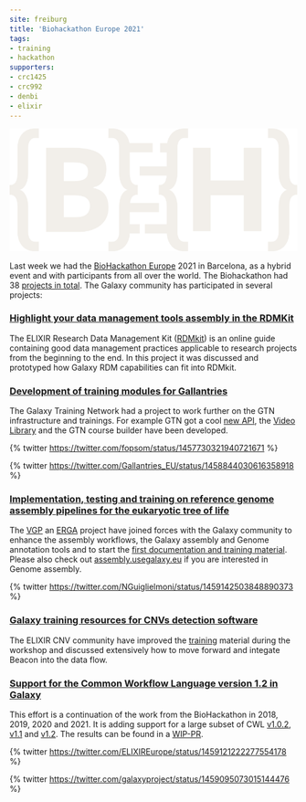 ```yaml
---
site: freiburg
title: 'Biohackathon Europe 2021'
tags:
- training
- hackathon
supporters:
- crc1425
- crc992
- denbi
- elixir
---
```


![Graphical Abstract](/assets/media/bhlogolo.png)

Last week we had the [BioHackathon Europe](https://elixir-europe.org/events/biohackathon-europe) 2021 in Barcelona, as a hybrid event and with participants from all over the world.
The Biohackathon had 38 [projects in total](https://biohackathon-europe.org/projects.html). The Galaxy community has participated in several projects:


### [Highlight your data management tools assembly in the RDMKit](https://github.com/elixir-europe/bioHackathon-projects-2021/tree/master/projects/4)

The ELIXIR Research Data Management Kit ([RDMkit](https://rdmkit.elixir-europe.org)) is an online guide containing good data management practices applicable to research projects from the beginning to the end. In this project it was discussed and prototyped how Galaxy RDM capabilities can fit into RDMkit.

### [Development of training modules for Gallantries](https://github.com/elixir-europe/bioHackathon-projects-2021/tree/master/projects/10)

The Galaxy Training Network had a project to work further on the GTN infrastructure and trainings. For example GTN got a cool [new API](https://training.galaxyproject.org/training-material/news/2021/11/10/api.html), the [Video Library](https://training.galaxyproject.org/training-material/news/2021/11/23/video-library.html) and the GTN course builder have been developed.

{% twitter https://twitter.com/fopsom/status/1457730321940721671 %}

{% twitter https://twitter.com/Gallantries_EU/status/1458844030616358918 %}


### [Implementation, testing and training on reference genome assembly pipelines for the eukaryotic tree of life](https://github.com/elixir-europe/bioHackathon-projects-2021/tree/master/projects/33)

The [VGP](https://vertebrategenomesproject.org) an [ERGA](https://www.erga-biodiversity.eu/) project have joined forces with the Galaxy community to enhance the assembly
workflows, the Galaxy assembly and Genome annotation tools and to start the [first documentation and training material](https://training.galaxyproject.org/training-material/topics/assembly/tutorials/vgp_genome_assembly/tutorial.html).
Please also check out [assembly.usegalaxy.eu](https://assembly.usegalaxy.eu) if you are interested in Genome assembly.

{% twitter https://twitter.com/NGuiglielmoni/status/1459142503848890373 %}

### [Galaxy training resources for CNVs detection software](https://github.com/elixir-europe/bioHackathon-projects-2021/tree/master/projects/34)

The ELIXIR CNV community have improved the [training](https://training.galaxyproject.org/training-material/topics/variant-analysis/) material during the workshop and
discussed extensively how to move forward and integate Beacon into the data flow.

### [Support for the Common Workflow Language version 1.2 in Galaxy](https://github.com/elixir-europe/bioHackathon-projects-2021/tree/master/projects/37)

This effort is a continuation of the work from the BioHackathon in 2018, 2019, 2020 and 2021. It is adding support for a large subset of CWL [v1.0.2](https://www.commonwl.org/v1.0/), [v1.1](https://www.commonwl.org/v1.1/) and [v1.2](https://www.commonwl.org/v1.2/). The results can be found in a [WIP-PR](https://github.com/galaxyproject/galaxy/pull/12909).


{% twitter https://twitter.com/ELIXIREurope/status/1459121222277554178 %}

{% twitter https://twitter.com/galaxyproject/status/1459095073015144476 %}


